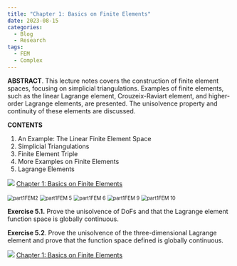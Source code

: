 ```yaml
---
title: "Chapter 1: Basics on Finite Elements"
date: 2023-08-15
categories:
  - Blog
  - Research
tags:
  - FEM
  - Complex
---
```




**ABSTRACT**. This lecture notes covers the construction of finite element spaces, focusing on simplicial triangulations. Examples of finite elements, such as the linear Lagrange element, Crouzeix-Raviart element, and higher-order Lagrange elements, are presented. The unisolvence property and continuity of these elements are discussed. 

**CONTENTS**

1. An Example: The Linear Finite Element Space
2. Simplicial Triangulations
3. Finite Element Triple
4. More Examples on Finite Elements
5. Lagrange Elements

<img src="https://lyc102.github.io/camtips/assets/images/pdf_icon.gif" />  [Chapter 1: Basics on Finite Elements](https://www.math.uci.edu/~chenlong/femcomplex/Ch1_FE.pdf)

<img src="https://lyc102.github.io/camtips/assets/images/part1FEM2.png" alt="part1FEM2" style="zoom:80%;" />



<img src="https://lyc102.github.io/camtips/assets/images/part1FEM 5.png" alt="part1FEM 5" style="zoom:80%;" />

<img src="https://lyc102.github.io/camtips/assets/images/part1FEM 6.png" alt="part1FEM 6" style="zoom:80%;" />

<img src="https://lyc102.github.io/camtips/assets/images/part1FEM 9.png" alt="part1FEM 9" style="zoom:80%;" />

<img src="https://lyc102.github.io/camtips/assets/images/part1FEM 10.png" alt="part1FEM 10" style="zoom:80%;" />

**Exercise 5.1.** Prove the unisolvence of DoFs and that the Lagrange element function space is globally continuous.

**Exercise 5.2**. Prove the unisolvence of the three-dimensional Lagrange element and prove that the function space defined is globally continuous.



<img src="https://lyc102.github.io/camtips/assets/images/pdf_icon.gif" />  [Chapter 1: Basics on Finite Elements](https://www.math.uci.edu/~chenlong/femcomplex/Ch1_FE.pdf)
